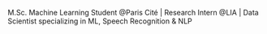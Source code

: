M.Sc. Machine Learning Student @Paris Cité | Research Intern @LIA | Data Scientist specializing in ML, Speech Recognition & NLP
